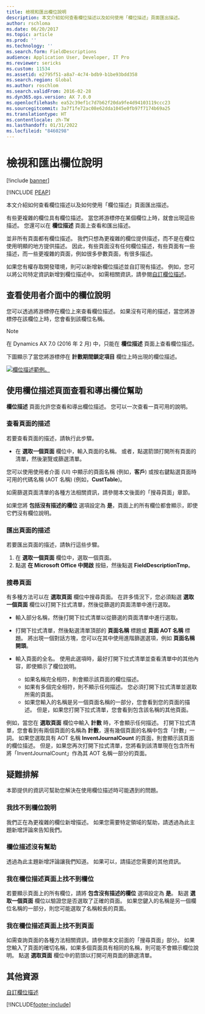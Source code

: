 ```yaml
---
title: 檢視和匯出欄位說明
description: 本文介紹如何查看欄位描述以及如何使用「欄位描述」頁面匯出描述。
author: rschloma
ms.date: 06/20/2017
ms.topic: article
ms.prod: ''
ms.technology: ''
ms.search.form: FieldDescriptions
audience: Application User, Developer, IT Pro
ms.reviewer: sericks
ms.custom: 11534
ms.assetid: e2795f51-a8a7-4c74-bdb9-b1be93bdd358
ms.search.region: Global
ms.author: roschlom
ms.search.validFrom: 2016-02-28
ms.dyn365.ops.version: AX 7.0.0
ms.openlocfilehash: ea52c39ef1c7d7b62f20da9fe4d94103119ccc23
ms.sourcegitcommit: 3a7f1fe72ac08e62dda1045e0fb97f7174b69a25
ms.translationtype: HT
ms.contentlocale: zh-TW
ms.lasthandoff: 01/31/2022
ms.locfileid: "8460298"
---
```

# <a name="view-and-export-field-descriptions"></a>檢視和匯出欄位說明

[!include [banner](../includes/banner.md)]


[!INCLUDE [PEAP](../../../includes/peap-1.md)]

本文介紹如何查看欄位描述以及如何使用「欄位描述」頁面匯出描述。

有些更複雜的欄位具有欄位描述。 當您將游標停在某個欄位上時，就會出現這些描述。 您還可以在 **欄位描述** 頁面上查看和匯出描述。

並非所有頁面都有欄位描述。 我們只想為更複雜的欄位提供描述，而不是在欄位使用明顯的地方提供描述。 因此，有些頁面沒有任何欄位描述，有些頁面有一些描述，而一些更複雜的頁面，例如很多參數頁面，有很多描述。

如果您有權存取開發環境，則可以新增新欄位描述並自訂現有描述。 例如，您可以將公司特定資訊新增到欄位描述中。 如需相關資訊，請參閱[自訂欄位描述](../../dev-itpro/user-interface/customize-field-help.md)。

## <a name="see-field-descriptions-in-the-user-interface"></a>查看使用者介面中的欄位說明

您可以透過將游標停在欄位上來查看欄位描述。 如果沒有可用的描述，當您將游標停在該欄位上時，您會看到該欄位名稱。

> [!NOTE]
> 在 Dynamics AX 7.0 (2016 年 2 月) 中，只能在 **欄位描述** 頁面上查看欄位描述。

下圖顯示了當您將游標停在 **計數期間鎖定項目** 欄位上時出現的欄位描述。

[![欄位描述範例。](./media/field-description.png)](./media/field-description.png)

## <a name="use-the-field-descriptions-page-to-view-and-export-field-help"></a>使用欄位描述頁面查看和導出欄位幫助

**欄位描述** 頁面允許您查看和導出欄位描述。 您可以一次查看一頁可用的說明。

### <a name="view-the-descriptions-for-a-page"></a>查看頁面的描述

若要查看頁面的描述，請執行此步驟。

- 在 **選取一個頁面** 欄位中，輸入頁面的名稱。 或者，點選箭頭打開所有頁面的清單，然後瀏覽或篩選清單。

您可以使用使用者介面 (UI) 中顯示的頁面名稱 (例如，**客戶**) 或按右鍵點選頁面時可用的代碼名稱 (AOT 名稱) (例如，**CustTable**)。

如需篩選頁面清單的各種方法相關資訊，請參閱本文後面的「搜尋頁面」章節。

如果您將 **包括沒有描述的欄位** 選項設定為 **是**，頁面上的所有欄位都會顯示，即使它們沒有欄位說明。

### <a name="export-the-descriptions-for-a-page"></a>匯出頁面的描述

若要匯出頁面的描述，請執行這些步驟。

1. 在 **選取一個頁面** 欄位中，選取一個頁面。
2. 點選 **在 Microsoft Office 中開啟** 按鈕，然後點選 **FieldDescriptionTmp**。

### <a name="searching-for-a-page"></a>搜尋頁面

有多種方法可以在 **選取頁面** 欄位中搜尋頁面。 在許多情況下，您必須點選 **選取一個頁面** 欄位以打開下拉式清單，然後從篩選的頁面清單中進行選取。

- 輸入部分名稱，然後打開下拉式清單以從篩選的頁面清單中進行選取。
- 打開下拉式清單，然後點選清單頂部的 **頁面名稱** 標題或 **頁面 AOT 名稱** 標題。 將出現一個對話方塊，您可以在其中使用進階篩選選項，例如 **頁面名稱開頭**。
- 輸入頁面的全名。 使用此選項時，最好打開下拉式清單並查看清單中的其他內容，即使顯示了欄位說明。

    - 如果名稱完全相符，則會顯示該頁面的欄位描述。
    - 如果有多個完全相符，則不顯示任何描述。 您必須打開下拉式清單並選取所需的頁面。
    - 如果您輸入的名稱是另一個頁面名稱的一部分，您會看到您的頁面的描述。 但是，如果您打開下拉式清單，您會看到包含該名稱的其他頁面。

例如，當您在 **選取頁面** 欄位中輸入 **計數** 時，不會顯示任何描述。 打開下拉式清單，您會看到有兩個頁面的名稱為 **計數**，還有幾個頁面的名稱中包含「計數」一詞。 如果您選取具有 AOT 名稱 **InventJournalCount** 的頁面，則會顯示該頁面的欄位描述。 但是，如果您再次打開下拉式清單，您將看到該清單現在包含所有將「InventJournalCount」作為其 AOT 名稱一部分的頁面。

## <a name="troubleshooting"></a>疑難排解

本節提供的資訊可幫助您解決在使用欄位描述時可能遇到的問題。

### <a name="i-cant-find-a-field-description"></a>我找不到欄位說明

我們正在為更複雜的欄位新增描述。 如果您需要特定領域的幫助，請透過為此主題新增評論來告知我們。

### <a name="the-field-description-isnt-helpful"></a>欄位描述沒有幫助

透過為此主題新增評論讓我們知道。 如果可以，請描述您需要的其他資訊。

### <a name="i-cant-find-a-field-on-the-field-descriptions-page"></a>我在欄位描述頁面上找不到欄位

若要顯示頁面上的所有欄位，請將 **包含沒有描述的欄位** 選項設定為 **是**。 點選 **選取一個頁面** 欄位以驗證您是否選取了正確的頁面。 如果您鍵入的名稱是另一個欄位名稱的一部分，則您可能選取了名稱較長的頁面。

### <a name="i-cant-find-a-page-on-the-field-descriptions-page"></a>我在欄位描述頁面上找不到頁面

如需查詢頁面的各種方法相關資訊，請參閱本文前面的「搜尋頁面」部分。 如果您輸入了頁面的確切名稱，如果多個頁面具有相同的名稱，則可能不會顯示欄位說明。 點選 **選取頁面** 欄位中的箭頭以打開可用頁面的篩選清單。

## <a name="additional-resources"></a>其他資源

[自訂欄位描述](../../dev-itpro/user-interface/customize-field-help.md)


[!INCLUDE[footer-include](../../../includes/footer-banner.md)]